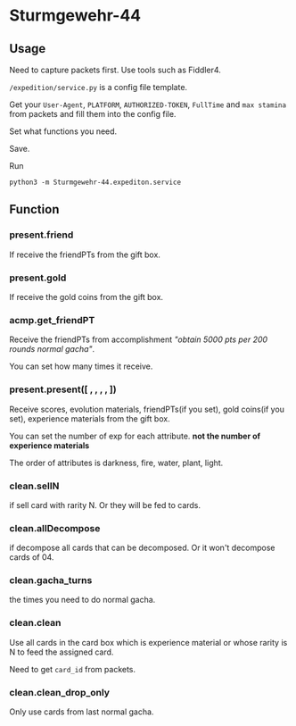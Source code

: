 # Sturmgewehr-44

## Usage

Need to capture packets first. Use tools such as Fiddler4.

`/expedition/service.py` is a config file template.

Get your `User-Agent`, `PLATFORM`, `AUTHORIZED-TOKEN`, `FullTime` and `max stamina` from packets and fill them into the config file.

Set what functions you need.

Save.

Run 
```
python3 -m Sturmgewehr-44.expediton.service
```

## Function
### present.friend
If receive the friendPTs from the gift box.

### present.gold
If receive the gold coins from the gift box.

### acmp.get_friendPT
Receive the friendPTs from accomplishment *"obtain 5000 pts per 200 rounds normal gacha"*.

You can set how many times it receive.

### present.present([ , , , , ])
Receive scores, evolution materials, friendPTs(if you set), gold coins(if you set), experience materials from the gift box.

You can set the number of exp for each attribute. **not the number of experience materials**

The order of attributes is darkness, fire, water, plant, light.

### clean.sellN
if sell card with rarity N. Or they will be fed to cards.

### clean.allDecompose
if decompose all cards that can be decomposed. Or it won't decompose cards of 04.

### clean.gacha_turns
the times you need to do normal gacha.

### clean.clean
Use all cards in the card box which is experience material or whose rarity is N to feed the assigned card.

Need to get `card_id` from packets.

### clean.clean_drop_only
Only use cards from last normal gacha.

